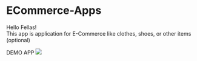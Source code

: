 # ECommerce-Apps

Hello Fellas! <br />
This app is application for E-Commerce like clothes, shoes, or other items (optional) 

DEMO APP 
![](https://github.com/ammardarma/Asset/blob/main/ECommerce%20Apps.gif)
